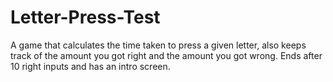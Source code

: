 # Letter-Press-Test
A game that calculates the time taken to press a given letter, also keeps track of the amount you got right and the amount you got wrong. Ends after 10 right inputs and has an intro screen.
